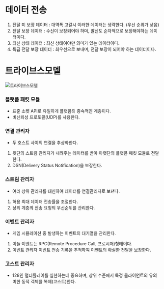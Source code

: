 # 데이터 전송

1. 전달 미 보장 데이터 : 대역폭 고갈시 이러한 데이터는 생략한다. (우선 순위가 낮음)
2. 전달 보장 데이터 : 수신이 보장되어야 하며, 발신도 순차적으로 보장해야하는 데이터이다.
3. 최신 상태 데이터 : 최신 상태여야만 의미가 있는 데이터이다.
4. 특급 전달 보장 데이터 : 최우선으로 보내며, 전달 보장이 되어야 하는 데이터이다.

# 트라이브스모델
![트라이브스모델](https://user-images.githubusercontent.com/80669633/223055889-255feb1d-5b31-4d6f-8a0e-699dca06e12b.jpg)

### 플랫폼 패킷 모듈  
- 표준 소켓 API로 유일하게 플랫폼의 종속적인 계층이다.  
- 비신뢰성 프로토콜(UDP)를 사용한다.  

### 연결 관리자  
- 두 호스트 사이의 연결을 추상화한다.  
1. 윗단의 스트림 관리자가 내려주는 데이터를 받아 아랫단의 플랫폼 패킷 모듈로 전달한다.  
2. DSN(Delivery Status Notification)을 보장한다.  

### 스트림 관리자  
- 여러 상위 관리자를 대신하여 데이터를 연결관리자로 보낸다.  
1. 허용 최대 데이터 전송률을 조절한다.  
2. 상위 계층의 전송 요청의 우선순위를 관리한다.  

### 이벤트 관리자  
- 게임 시뮬레이션 중 발생하는 이벤트의 대기열을 관리한다.  
1. 이들 이벤트는 RPC(Remote Procedure Call, 프로시저)형태이다.  
2. 이벤트 관리자 이벤트 전송 기록을 추적하여 이벤트의 확실한 전달을 보장한다.  

### 고스트 관리자  
- 128인 멀티플레이를 실현하는데 중요하며, 상위 수준에서 특정 클라이언트의 유의미한 동적 객체를 복제(고스트)한다.
